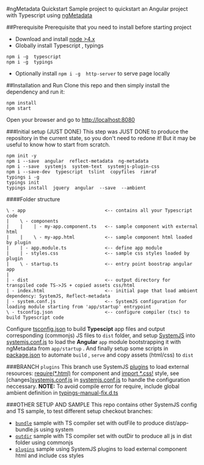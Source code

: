 #ngMetadata Quickstart
Sample project to quickstart an Angular project with Typescript using [ngMetadata](https://github.com/ngParty/ng-metadata)

##Prerequisite
Prerequisite that you need to install before starting project
- Download and install [node >4.x](https://nodejs.org/en/download/)
- Globally install Typescript , typings
```
npm i -g  typescript  
npm i -g  typings
```
- Optionally install `npm i -g  http-server` to serve page locally

##Installation and Run
Clone this repo and then simply install the dependency and run it: 
```
npm install
npm start
```
Open your browser and go to [http://localhost:8080](http://localhost:8080)



###Initial setup (JUST DONE)
This step was JUST DONE to produce the repository in the current state, so you don't need to redone it!
But it may be useful to know how to start from scratch.
```
npm init -y
npm i --save  angular  reflect-metadata  ng-metadata
npm i --save  systemjs  system-text  systemjs-plugin-css
npm i --save-dev  typescript  tslint  copyfiles  rimraf
typings i -g
typings init
typings install  jquery  angular  --save  --ambient
```

####Folder structure
```
\ - app                             <-- contains all your Typescript code
|    \ - components     
|    |    | - my-app.component.ts   <-- sample component with external html
|    |    \ - my-app.html           <-- sample component html loaded by plugin
|    | - app.module.ts              <-- define app module
|    | - styles.css                 <-- sample css styles loaded by plugin
|    \ - startup.ts                 <-- entry point boostrap angular app
|
| - dist                            <-- output directory for transpiled code TS->JS + copied assets css/html
| - index.html                      <-- initial page that load ambient dependency: SystemJS, Reflect-metadata 
| - system.conf.js                  <-- SystemJS configuration for loading module starting from 'app/startup' entrypoint  
\ - tsconfig.json                   <-- configure compiler (tsc) to build Typescript code
```

Configure [tsconfig.json](tsconfig.json) to build **Typescipt** app files and output corresponding (commonjs) JS files to `dist` folder, 
and setup [SystemJS](https://github.com/systemjs/systemjs/blob/master/docs/config-api.md) into [systemjs.conf.js](systemjs.conf.js) 
to load the **Angular** `app` module bootstrapping it with ngMetadata from `app/startup` . 
And finally setup some scripts in [package.json](package.json) to automate `build` , `serve` and copy assets (html/css) to `dist`


###BRANCH `plugins`
This branch use SystemJS [plugins](package.json#L38-L39) to load external resources: [require(*.html)](app/components/my-app.component.ts#L2) for component and [import *.css!](app/startup.ts#L6) style,
see [changes][systemjs.conf.js](systemjs.conf.js#L21-L25) in [systemjs.conf.js](systemjs.conf.js#L32-L36) to handle the configuration neccessary.
**NOTE:** To avoid compile error for require, include global ambient definition in [typings-manual-fix.d.ts](typings-manual-fix.d.ts#L2)

###OTHER SETUP AND SAMPLE
This repo contains other SystemJS config and TS sample, to test different setup checkout branches:
- [`bundle`](https://github.com/dmorosinotto/ng-metadata-quickstart/tree/bundle) sample with TS compiler set with outFile to produce dist/app-bundle.js using system
- [`outdir`](https://github.com/dmorosinotto/ng-metadata-quickstart/tree/outdir) sample with TS compiler set with outDir to produce all js in dist folder using commonjs
- [`plugins`](https://github.com/dmorosinotto/ng-metadata-quickstart/tree/plugins) sample using SystemJS plugins to load external component html and include css styles